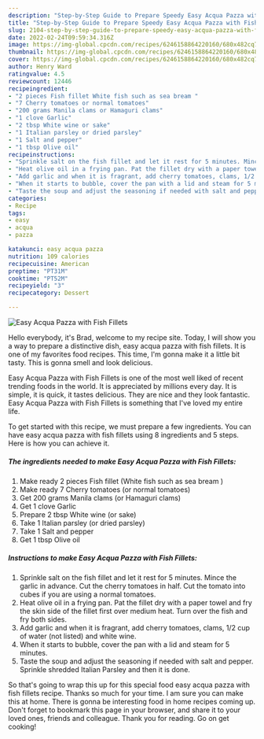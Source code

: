 ```yaml
---
description: "Step-by-Step Guide to Prepare Speedy Easy Acqua Pazza with Fish Fillets"
title: "Step-by-Step Guide to Prepare Speedy Easy Acqua Pazza with Fish Fillets"
slug: 2104-step-by-step-guide-to-prepare-speedy-easy-acqua-pazza-with-fish-fillets
date: 2022-02-24T09:59:34.316Z
image: https://img-global.cpcdn.com/recipes/6246158864220160/680x482cq70/easy-acqua-pazza-with-fish-fillets-recipe-main-photo.jpg
thumbnail: https://img-global.cpcdn.com/recipes/6246158864220160/680x482cq70/easy-acqua-pazza-with-fish-fillets-recipe-main-photo.jpg
cover: https://img-global.cpcdn.com/recipes/6246158864220160/680x482cq70/easy-acqua-pazza-with-fish-fillets-recipe-main-photo.jpg
author: Henry Ward
ratingvalue: 4.5
reviewcount: 12446
recipeingredient:
- "2 pieces Fish fillet White fish such as sea bream "
- "7 Cherry tomatoes or normal tomatoes"
- "200 grams Manila clams or Hamaguri clams"
- "1 clove Garlic"
- "2 tbsp White wine or sake"
- "1 Italian parsley or dried parsley"
- "1 Salt and pepper"
- "1 tbsp Olive oil"
recipeinstructions:
- "Sprinkle salt on the fish fillet and let it rest for 5 minutes. Mince the garlic in advance. Cut the cherry tomatoes in half. Cut the tomato into cubes if you are using a normal tomatoes."
- "Heat olive oil in a frying pan. Pat the fillet dry with a paper towel and fry the skin side of the fillet first over medium heat. Turn over the fish and fry both sides."
- "Add garlic and when it is fragrant, add cherry tomatoes, clams, 1/2 cup of water (not listed) and white wine."
- "When it starts to bubble, cover the pan with a lid and steam for 5 minutes."
- "Taste the soup and adjust the seasoning if needed with salt and pepper. Sprinkle shredded Italian Parsley and then it is done."
categories:
- Recipe
tags:
- easy
- acqua
- pazza

katakunci: easy acqua pazza 
nutrition: 109 calories
recipecuisine: American
preptime: "PT31M"
cooktime: "PT52M"
recipeyield: "3"
recipecategory: Dessert

---
```



![Easy Acqua Pazza with Fish Fillets](https://img-global.cpcdn.com/recipes/6246158864220160/680x482cq70/easy-acqua-pazza-with-fish-fillets-recipe-main-photo.jpg)

Hello everybody, it's Brad, welcome to my recipe site. Today, I will show you a way to prepare a distinctive dish, easy acqua pazza with fish fillets. It is one of my favorites food recipes. This time, I'm gonna make it a little bit tasty. This is gonna smell and look delicious.



Easy Acqua Pazza with Fish Fillets is one of the most well liked of recent trending foods in the world. It is appreciated by millions every day. It is simple, it is quick, it tastes delicious. They are nice and they look fantastic. Easy Acqua Pazza with Fish Fillets is something that I've loved my entire life.


To get started with this recipe, we must prepare a few ingredients. You can have easy acqua pazza with fish fillets using 8 ingredients and 5 steps. Here is how you can achieve it.

<!--inarticleads1-->

##### The ingredients needed to make Easy Acqua Pazza with Fish Fillets:

1. Make ready 2 pieces Fish fillet (White fish such as sea bream )
1. Make ready 7 Cherry tomatoes (or normal tomatoes)
1. Get 200 grams Manila clams (or Hamaguri clams)
1. Get 1 clove Garlic
1. Prepare 2 tbsp White wine (or sake)
1. Take 1 Italian parsley (or dried parsley)
1. Take 1 Salt and pepper
1. Get 1 tbsp Olive oil




<!--inarticleads2-->

##### Instructions to make Easy Acqua Pazza with Fish Fillets:

1. Sprinkle salt on the fish fillet and let it rest for 5 minutes. Mince the garlic in advance. Cut the cherry tomatoes in half. Cut the tomato into cubes if you are using a normal tomatoes.
1. Heat olive oil in a frying pan. Pat the fillet dry with a paper towel and fry the skin side of the fillet first over medium heat. Turn over the fish and fry both sides.
1. Add garlic and when it is fragrant, add cherry tomatoes, clams, 1/2 cup of water (not listed) and white wine.
1. When it starts to bubble, cover the pan with a lid and steam for 5 minutes.
1. Taste the soup and adjust the seasoning if needed with salt and pepper. Sprinkle shredded Italian Parsley and then it is done.




So that's going to wrap this up for this special food easy acqua pazza with fish fillets recipe. Thanks so much for your time. I am sure you can make this at home. There is gonna be interesting food in home recipes coming up. Don't forget to bookmark this page in your browser, and share it to your loved ones, friends and colleague. Thank you for reading. Go on get cooking!
